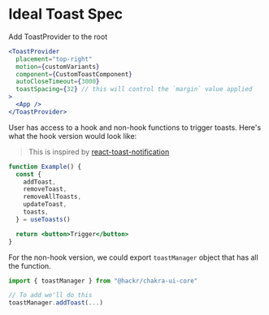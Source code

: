 # Ideal Toast Spec

Add ToastProvider to the root

```jsx
<ToastProvider
  placement="top-right"
  motion={customVariants}
  component={CustomToastComponent}
  autoCloseTimeout={3000}
  toastSpacing={32} // this will control the `margin` value applied
>
  <App />
</ToastProvider>
```

User has access to a hook and non-hook functions to trigger toasts. Here's what
the hook version would look like:

> This is inspired by
> [react-toast-notification](https://github.com/jossmac/react-toast-notifications)

```jsx
function Example() {
  const {
    addToast,
    removeToast,
    removeAllToasts,
    updateToast,
    toasts,
  } = useToasts()

  return <button>Trigger</button>
}
```

For the non-hook version, we could export `toastManager` object that has all the
function.

```jsx
import { toastManager } from "@hackr/chakra-ui-core"

// To add we'll do this
toastManager.addToast(...)
```
